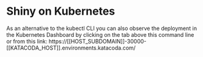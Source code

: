 # Shiny on Kubernetes #

As an alternative to the kubectl CLI you can also observe the deployment in the Kubernetes Dashboard by clicking on the tab above this command line or from this link: https://[[HOST_SUBDOMAIN]]-30000-[[KATACODA_HOST]].environments.katacoda.com/